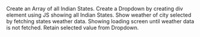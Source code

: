 Create an Array of all Indian States.
Create a Dropdown by creating div element using JS showing all Indian States.
Show weather of city selected by fetching states weather data.
Showing loading screen until weather data is not fetched.
Retain selected value from Dropdown.
